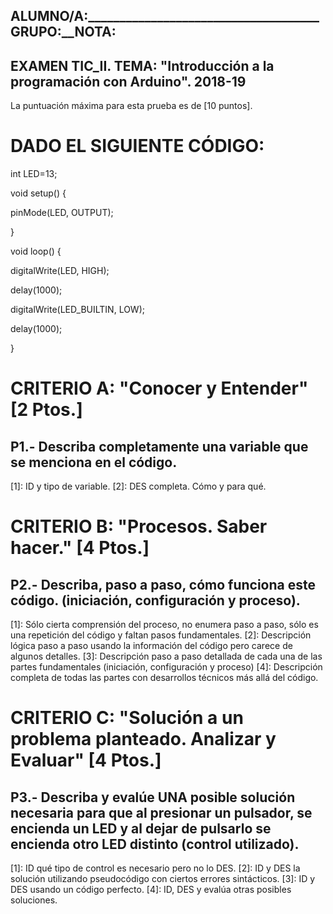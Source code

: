 ## ALUMNO/A:_____________________________________GRUPO:______NOTA:____
## EXAMEN TIC_II. TEMA: "Introducción a la programación con Arduino". 2018-19
La puntuación máxima para esta prueba es de  [10 puntos].

# DADO EL SIGUIENTE CÓDIGO:

int LED=13; 

void setup() {

   pinMode(LED, OUTPUT);
   
}

void loop() {

  digitalWrite(LED, HIGH);  
  
  delay(1000);  
  
  digitalWrite(LED_BUILTIN, LOW); 
  
  delay(1000);   
  
}


# CRITERIO A: "Conocer y Entender" 	[2 Ptos.]
## P1.- Describa completamente una variable que se menciona en el código. 
[1]: ID y tipo de variable. 
[2]:  DES completa. Cómo  y para qué.  

# CRITERIO B: "Procesos. Saber hacer." 	[4 Ptos.]
## P2.- Describa, paso a paso, cómo funciona este código. (iniciación, configuración y proceso). 
[1]: Sólo cierta comprensión del proceso, no enumera paso a paso, sólo es una repetición del código y faltan pasos fundamentales. 
[2]:  Descripción lógica paso a paso usando la información del código pero carece de algunos detalles. 
[3]:  Descripción paso a paso detallada de cada una de las partes fundamentales (iniciación, configuración y proceso) 
[4]:  Descripción completa de todas las partes con desarrollos técnicos más allá del código.

# CRITERIO C: "Solución a un problema planteado. Analizar y Evaluar" 	[4 Ptos.]
## P3.-  Describa y evalúe UNA posible solución necesaria para que al presionar un pulsador, se  encienda un LED y al dejar de pulsarlo se encienda otro LED distinto (control utilizado).  
[1]:  ID qué tipo de control es necesario pero no lo DES. 
[2]:  ID y DES la solución utilizando pseudocódigo con  ciertos errores sintácticos.
[3]:  ID y DES usando un código perfecto.
[4]:  ID, DES y evalúa otras posibles soluciones. 

